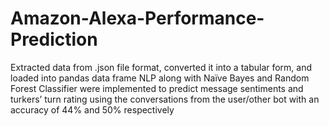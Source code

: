 # Amazon-Alexa-Performance-Prediction

Extracted data from .json file format, converted it into a tabular form, and loaded into pandas data frame
NLP along with Naïve Bayes and Random Forest Classifier were implemented to predict message sentiments and turkers’ turn rating using the conversations from the user/other bot with an accuracy of 44% and 50% respectively
